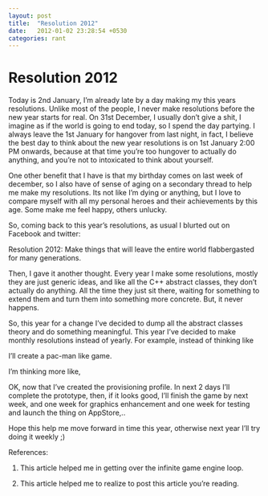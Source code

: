 ```yaml
---
layout: post
title:  "Resolution 2012"
date:   2012-01-02 23:28:54 +0530
categories: rant
---
```


Resolution 2012
=====================

Today is 2nd January, I’m already late by a day making my this years resolutions. Unlike most of the people, I never make resolutions before the new year starts for real. On 31st December, I usually don’t give a shit, I imagine as if the world is going to end today, so I spend the day partying. I always leave the 1st January for hangover from last night, in fact, I believe the best day to think about the new year resolutions is on 1st January 2:00 PM onwards, because at that time you’re too hungover to actually do anything, and you’re not to intoxicated to think about yourself.

One other benefit that I have is that my birthday comes on last week of december, so I also have of sense of aging on a secondary thread to help me make my resolutions. Its not like I’m dying or anything, but I love to compare myself with all my personal heroes and their achievements by this age. Some make me feel happy, others unlucky.

So, coming back to this year’s resolutions, as usual I blurted out on Facebook and twitter:

Resolution 2012: Make things that will leave the entire world flabbergasted for many generations.

Then, I gave it another thought. Every year I make some resolutions, mostly they are just generic ideas, and like all the C++ abstract classes, they don’t actually do anything. All the time they just sit there, waiting for something to extend them and turn them into something more concrete. But, it never happens.

So, this year for a change I’ve decided to dump all the abstract classes theory and do something meaningful. This year I’ve decided to make monthly resolutions instead of yearly. For example, instead of thinking like

I’ll create a pac-man like game.

I’m thinking more like,

OK, now that I’ve created the provisioning profile. In next 2 days I’ll complete the prototype, then, if it looks good, I’ll finish the game by next week, and one week for graphics enhancement and one week for testing and launch the thing on AppStore,..

Hope this help me move forward in time this year, otherwise next year I’ll try doing it weekly ;)

References:

1. This article helped me in getting over the infinite game engine loop.

2. This article helped me to realize to post this article you’re reading.